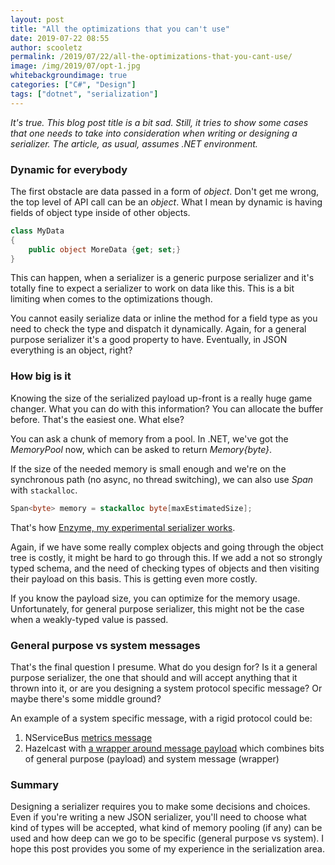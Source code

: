 ```yaml
---
layout: post
title: "All the optimizations that you can't use"
date: 2019-07-22 08:55
author: scooletz
permalink: /2019/07/22/all-the-optimizations-that-you-cant-use/
image: /img/2019/07/opt-1.jpg
whitebackgroundimage: true
categories: ["C#", "Design"]
tags: ["dotnet", "serialization"]
---
```


*It's true. This blog post title is a bit sad. Still, it tries to show some cases that one needs to take into consideration when writing or designing a serializer. The article, as usual, assumes .NET environment.*

### Dynamic for everybody

The first obstacle are data passed in a form of *object*. Don't get me wrong, the top level of API call can be an *object*. What I mean by dynamic is having fields of object type inside of other objects.

```csharp
class MyData
{
    public object MoreData {get; set;}
}
```

This can happen, when a serializer is a generic purpose serializer and it's totally fine to expect a serializer to work on data like this. This is a bit limiting when comes to the optimizations though.

You cannot easily serialize data or inline the method for a field type as you need to check the type and dispatch it dynamically. Again, for a general purpose serializer it's a good property to have. Eventually, in JSON everything is an object, right?

### How big is it

Knowing the size of the serialized payload up-front is a really huge game changer. What you can do with this information? You can allocate the buffer before. That's the easiest one. What else?

You can ask a chunk of memory from a pool. In .NET, we've got the *MemoryPool* now, which can be asked to return *Memory{byte}*.

If the size of the needed memory is small enough and we're on the synchronous path (no async, no thread switching), we can also use *Span* with `stackalloc`.

```csharp
Span<byte> memory = stackalloc byte[maxEstimatedSize];
```

That's how [Enzyme, my experimental serializer works](https://github.com/scooletz/enzyme#use-stack-allocated-memory).

Again, if we have some really complex objects and going through the object tree is costly, it might be hard to go through this. If we add a not so strongly typed schema, and the need of checking types of objects and then visiting their payload on this basis. This is getting even more costly.

If you know the payload size, you can optimize for the memory usage. Unfortunately, for general purpose serializer, this might not be the case when a weakly-typed value is passed.

### General purpose vs system messages

That's the final question I presume. What do you design for? Is it a general purpose serializer, the one that should and will accept anything that it thrown into it, or are you designing a system protocol specific message? Or maybe there's some middle ground?

An example of a system specific message, with a rigid protocol could be:

1. NServiceBus [metrics message](https://github.com/Particular/ServiceControl.Monitoring.Data/blob/d1b15192315e041590e7a8d297b7b9b92afbd470/src/ServiceControl.Monitoring.Data/TaggedLongValueWriterV1.cs#L35-L47)
1. Hazelcast with [a wrapper around message payload](https://github.com/hazelcast/hazelcast-csharp-client/blob/c7546896caa6061c7f10500b190a51354551b47d/Hazelcast.Net/Hazelcast.Client.Protocol/ClientMessage.cs#L38-L54) which combines bits of general purpose (payload) and system message (wrapper)

### Summary

Designing a serializer requires you to make some decisions and choices. Even if you're writing a new JSON serializer, you'll need to choose what kind of types will be accepted, what kind of memory pooling (if any) can be used and how deep can we go to be specific (general purpose vs system). I hope this post provides you some of my experience in the serialization area.
